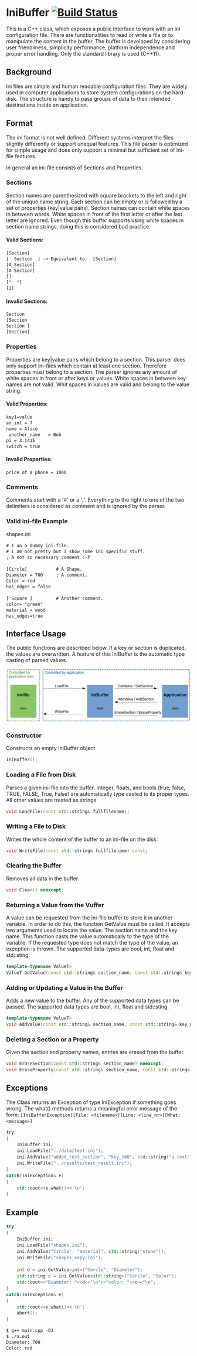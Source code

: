 

# IniBuffer [![Build Status](https://travis-ci.org/pascalenderli/IniBuffer.svg?branch=master)](https://travis-ci.org/pascalenderli/IniBuffer)
This is a C++ class, which exposes a public interface to work with an ini configuration file. There are functionalities to read or write a file or to manipulate the content in the buffer. The buffer is developed by considering user friendliness, simplicity performance, platform independence and proper error handling. Only the standard library is used (C++11).

## Background
Ini files are simple and human readable configuration files. They are widely used in computer applications to store system configurations on the hard-disk. The structure is handy to pass groups of data to their intended destinations inside an application.

## Format
The ini format is not well defined. Different systems interpret the files slightly differently or support unequal features.
This file parser is optimized for simple usage and does only support a minimal but sufficient set of ini-file features.

In general an ini-file consists of Sections and Properties.

### Sections
Section names are parenthesized with square brackets to the left and right of the unique name string. Each section can be empty or is followed by a set of properties (key|value pairs). Section names can contain white spaces in between words. White spaces in front of the first letter or after the last letter are ignored. Even though this buffer supports using white spaces in section name strings, doing this is considered bad practice.

#### Valid Sections:

```text
[Section]
[  Section  ] -> Equivalent to:  [Section]
[A_Section]
[A Section]
[]
["  "]
[1]
```
#### Invalid Sections:
```text
Section
[Section
Section ]
]Section[
```

### Properties
Properties are key|value pairs which belong to a section. This parser does only support ini-files which contain at least one section. Therefore properties must belong to a section. The parser ignores any amount of white spaces in front or after keys or values. White spaces in between key names are not valid. Whit spaces in values are valid and belong to the value string.

#### Valid  Properties:
```text
key1=value
an_int = 7
name = Alice
 another_name   = Bob
pi = 3.1415
switch = true
```
#### Invalid  Properties:
```text
price of a phone = 1000
```
### Comments
Comments start with a '#' or a ';'. Everything to the right to one of the two delimiters is considered as comment and is ignored by the parser.

### Valid ini-file Example
shapes.ini
```text
# I an a dummy ini-file.
# I am not pretty but I show some ini specific stuff.
; A not so necessary comment :-P

[Circle]           # A Shape.
Diameter = 700     ; A comment.
Color = red
has_edges = false

[ Square ]         # Another comment.
color= "green"
material = wood
has_edges=true
```

## Interface Usage
The public functions are described below. If a key or section is duplicated, the values are overwritten. A feature of this IniBuffer is the automatic type casting of parsed values.

![Pipeline:](media/ini_buffer_pipeline.png)

### Constructor
Constructs an empty IniBuffer object.
```cpp
IniBuffer();
```

### Loading a File from Disk
Parses a given ini-file into the buffer.
Integer, floats, and bools (true, false, TRUE, FALSE, True, False) are automatically type casted to its proper types. All other values are treated as strings.
```cpp
void LoadFile(const std::string& fullfilename);
```

### Writing a File to Disk
Writes the whole content of the buffer to an ini-file on the disk.
```cpp
void WriteFile(const std::string& fullfilename) const;
```

### Clearing the Buffer
Removes all data in the buffer.
```cpp
void Clear() noexcept;
```

### Returning a Value from the Vuffer
A value can be requested from the ini-file buffer to store it in another variable. In order to do this, the function GetValue must be called. It accepts two arguments used to locate the value. The section name and the key name. This function casts the value automatically to the type of the variable. If the requested type does not match the type of the value, an exception is thrown. The supported data-types are bool, int, float and std::sting.
```cpp
template<typename ValueT>
ValueT GetValue(const std::string& section_name, const std::string& key_name) const;
```

### Adding or Updating a Value in the Buffer
Adds a new value to the buffer. Any of the supported data types can be passed. The supported data types are bool, int, float and std::sting.
```cpp
template<typename ValueT>
void AddValue(const std::string& section_name, const std::string& key_name, const ValueT& value);
```

### Deleting a Section or a Property
Given the section and property names, entries are erased from the buffer.
```cpp
void EraseSection(const std::string& section_name) noexcept;
void EraseProperty(const std::string& section_name, const std::string& key_name) noexcept;
```

## Exceptions
The Class returns an Exception of type IniException if something goes wrong.
The what() methods returns a meaningful error message of the form: `[IniBufferException][File: <filename>][Line: <line_nr>][What: <message>]`

```cpp
try
{
    IniBuffer ini;
    ini.LoadFile("../data/test.ini");
    ini.AddValue("added_test_section", "key_100", std::string("a text"));
    ini.WriteFile("../results/test_result.ini");
}
catch(IniException& e)
{
    std::cout<<e.what()<<'\n';
}
```

## Example

```cpp
try
{
    IniBuffer ini;
    ini.LoadFile("shapes.ini");
    ini.AddValue("Circle", "material", std::string("stone"));
    ini.WriteFile("shapes_copy.ini");

    int d = ini.GetValue<int>("Cercle", "Diameter");
    std::string c = ini.GetValue<std::string>("Cercle", "Solor");
    std::cout<<"Diameter: "<<d<<"\n"<<"color: "<<c<<"\n";
}
catch(IniException& e)
{
    std::cout<<e.what()<<'\n';
    abort();
}
```
```text
$ g++ main.cpp -O3
$ ./a.out
Diameter: 700
Color: red
```
